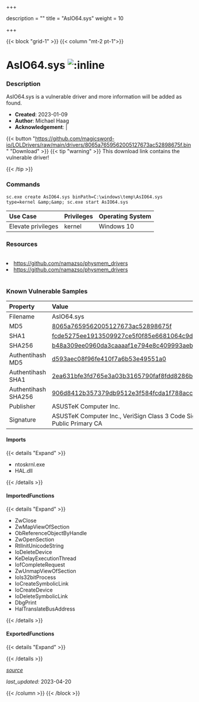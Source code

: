 +++

description = ""
title = "AsIO64.sys"
weight = 10

+++


{{< block "grid-1" >}}
{{< column "mt-2 pt-1">}}


# AsIO64.sys ![:inline](/images/twitter_verified.png) 


### Description

AsIO64.sys is a vulnerable driver and more information will be added as found.

- **Created**: 2023-01-09
- **Author**: Michael Haag
- **Acknowledgement**:  | [](https://twitter.com/)

{{< button "https://github.com/magicsword-io/LOLDrivers/raw/main/drivers/8065a7659562005127673ac52898675f.bin" "Download" >}}
{{< tip "warning" >}}
This download link contains the vulnerable driver!

{{< /tip >}}

### Commands

```
sc.exe create AsIO64.sys binPath=C:\windows\temp\AsIO64.sys type=kernel &amp;&amp; sc.exe start AsIO64.sys
```

| Use Case | Privileges | Operating System | 
|:---- | ---- | ---- |
| Elevate privileges | kernel | Windows 10 |

### Resources
<br>
<li><a href=" https://github.com/namazso/physmem_drivers"> https://github.com/namazso/physmem_drivers</a></li>
<li><a href="https://github.com/namazso/physmem_drivers">https://github.com/namazso/physmem_drivers</a></li>
<br>

### Known Vulnerable Samples

| Property           | Value |
|:-------------------|:------|
| Filename           | AsIO64.sys |
| MD5                | [8065a7659562005127673ac52898675f](https://www.virustotal.com/gui/file/8065a7659562005127673ac52898675f) |
| SHA1               | [fcde5275ee1913509927ce5f0f85e6681064c9d2](https://www.virustotal.com/gui/file/fcde5275ee1913509927ce5f0f85e6681064c9d2) |
| SHA256             | [b48a309ee0960da3caaaaf1e794e8c409993aeb3a2b64809f36b97aac8a1e62a](https://www.virustotal.com/gui/file/b48a309ee0960da3caaaaf1e794e8c409993aeb3a2b64809f36b97aac8a1e62a) |
| Authentihash MD5   | [d593aec08f96fe410f7a6b53e49551a0](https://www.virustotal.com/gui/search/authentihash%253Ad593aec08f96fe410f7a6b53e49551a0) |
| Authentihash SHA1  | [2ea631bfe3fd765e3a03b3165790faf8fdd8286b](https://www.virustotal.com/gui/search/authentihash%253A2ea631bfe3fd765e3a03b3165790faf8fdd8286b) |
| Authentihash SHA256| [906d8412b357379db9512e3f584fcda1f788acc1337e5b4d4eff5e6fa59324a6](https://www.virustotal.com/gui/search/authentihash%253A906d8412b357379db9512e3f584fcda1f788acc1337e5b4d4eff5e6fa59324a6) |
| Publisher         | ASUSTeK Computer Inc. |
| Signature         | ASUSTeK Computer Inc., VeriSign Class 3 Code Signing 2004 CA, VeriSign Class 3 Public Primary CA   |


#### Imports
{{< details "Expand" >}}
* ntoskrnl.exe
* HAL.dll

{{< /details >}}
#### ImportedFunctions
{{< details "Expand" >}}
* ZwClose
* ZwMapViewOfSection
* ObReferenceObjectByHandle
* ZwOpenSection
* RtlInitUnicodeString
* IoDeleteDevice
* KeDelayExecutionThread
* IofCompleteRequest
* ZwUnmapViewOfSection
* IoIs32bitProcess
* IoCreateSymbolicLink
* IoCreateDevice
* IoDeleteSymbolicLink
* DbgPrint
* HalTranslateBusAddress

{{< /details >}}
#### ExportedFunctions
{{< details "Expand" >}}

{{< /details >}}


[*source*](https://github.com/magicsword-io/LOLDrivers/tree/main/yaml/asio64.yaml)

*last_updated:* 2023-04-20








{{< /column >}}
{{< /block >}}
